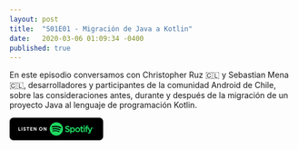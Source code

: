 ```yaml
---
layout: post
title:  "S01E01 - Migración de Java a Kotlin"
date:   2020-03-06 01:09:34 -0400
published: true
---
```


En este episodio conversamos con Christopher Ruz 🇨🇱 y Sebastian Mena 🇨🇱, desarrolladores y participantes de la comunidad Android de Chile, sobre las consideraciones antes, durante y después de la migración de un proyecto Java al lenguaje de programación Kotlin.

[<img src="../spotify-podcast-badge.png">](https://open.spotify.com/episode/6SaK6INYhSXEOzDIa2m9VQ)
